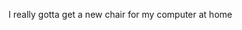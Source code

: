<!--
id: 170346780
link: http://kevinisom.info/post/170346780/i-really-gotta-get-a-new-chair-for-my-computer-at
slug: i-really-gotta-get-a-new-chair-for-my-computer-at
date: Mon Aug 24 2009 22:19:16 GMT+1200 (NZST)
raw: {"blog_name":"kevinisom","id":170346780,"post_url":"http://kevinisom.info/post/170346780/i-really-gotta-get-a-new-chair-for-my-computer-at","slug":"i-really-gotta-get-a-new-chair-for-my-computer-at","type":"text","date":"2009-08-24 10:19:16 GMT","timestamp":1251109156,"state":"published","format":"html","reblog_key":"f9zUO9h5","tags":[],"short_url":"http://tmblr.co/Zw68YyA9qaS","highlighted":[],"feed_item":"http://twitter.com/kev_nz/statuses/3508389574","from_feed_id":"650289","note_count":0,"title":null,"body":"<p>I really gotta get a new chair for my computer at home</p>"}
publish: 2009-08-024
tags: 
title: null
-->


I really gotta get a new chair for my computer at home


